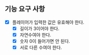 ## 기능 요구 사항
- [x] 플레이어가 입력한 값은 유효해야 한다.
    - [x] 길이가 3이어야 한다.
    - [x] 자연수여야 한다.
    - [x] 숫자 0이 들어가면 안 된다.
    - [x] 서로 다른 수여야 한다.
